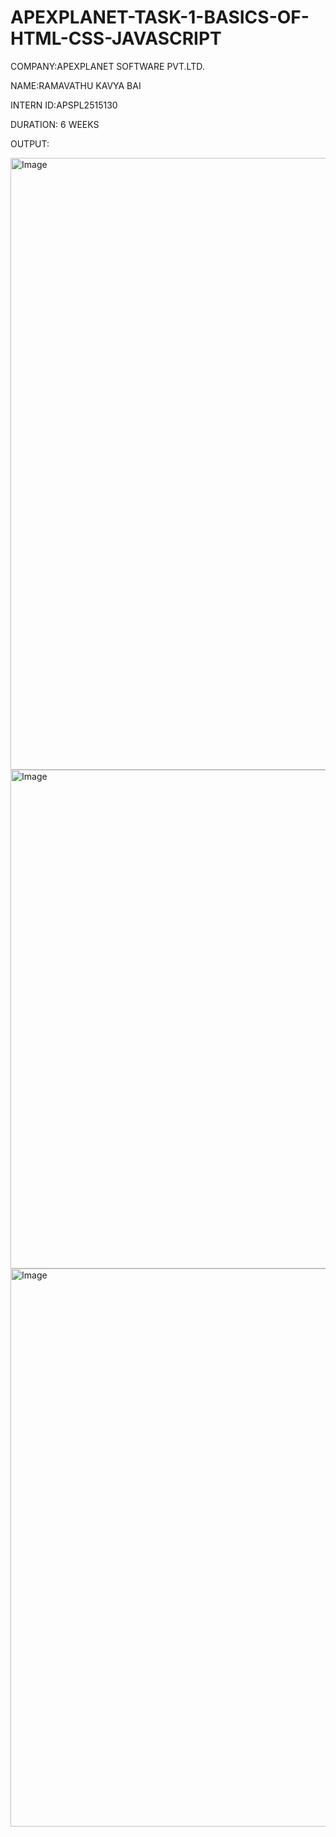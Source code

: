 # APEXPLANET-TASK-1-BASICS-OF-HTML-CSS-JAVASCRIPT

COMPANY:APEXPLANET SOFTWARE PVT.LTD.

NAME:RAMAVATHU KAVYA BAI

INTERN ID:APSPL2515130

DURATION: 6 WEEKS

OUTPUT:

<img width="1070" height="979" alt="Image" src="https://github.com/user-attachments/assets/2d44f9f9-40c4-4035-a535-5e0dc700eeeb" />

<img width="1037" height="798" alt="Image" src="https://github.com/user-attachments/assets/90b897d2-8464-4832-8cd2-37c8fa05c9ae" />

<img width="1023" height="893" alt="Image" src="https://github.com/user-attachments/assets/ea3df4cc-b784-4c51-b790-00d2824c9a24" />
